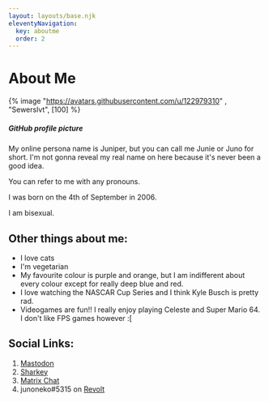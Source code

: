 ```yaml
---
layout: layouts/base.njk
eleventyNavigation:
  key: aboutme
  order: 2
---
```

# About Me

{% image "https://avatars.githubusercontent.com/u/122979310" , "Sewerslvt", [100] %}
##### GitHub profile picture

My online persona name is Juniper, but you can call me Junie or Juno for short. I'm not gonna reveal my real name on here because it's never been a good idea.

You can refer to me with any pronouns.

I was born on the 4th of September in 2006.

I am bisexual.

## Other things about me:
- I love cats
- I'm vegetarian
- My favourite colour is purple and orange, but I am indifferent about every colour except for really deep blue and red.
- I love watching the NASCAR Cup Series and I think Kyle Busch is pretty rad.
- Videogames are fun!! I really enjoy playing Celeste and Super Mario 64. I don't like FPS games however :[

## Social Links:
1. [Mastodon](https://toot.community/@nmj)
2. [Sharkey](https://kitty.social/@nmj)
3. [Matrix Chat](https://matrix.to/#/@notmyjunie:catgirl.cloud)
4. junoneko#5315 on [Revolt](https://revolt.chat)